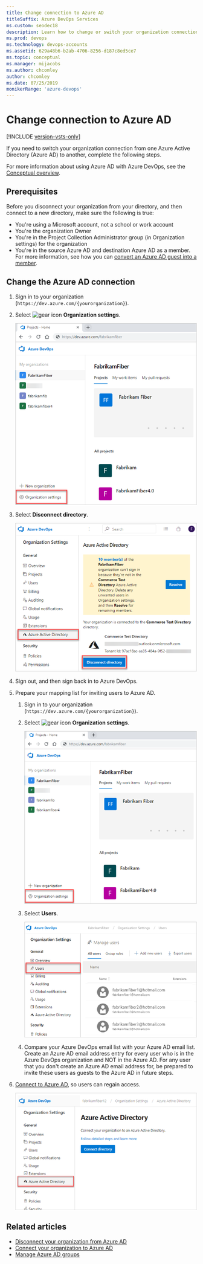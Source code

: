 ```yaml
---
title: Change connection to Azure AD
titleSuffix: Azure DevOps Services
ms.custom: seodec18
description: Learn how to change or switch your organization connection to a different Azure Active Directory
ms.prod: devops
ms.technology: devops-accounts
ms.assetid: 629a48b6-b2ab-4706-8256-d187c8ed5ce7
ms.topic: conceptual
ms.manager: mijacobs
ms.author: chcomley
author: chcomley
ms.date: 07/25/2019
monikerRange: 'azure-devops'
---
```


# Change connection to Azure AD

[!INCLUDE [version-vsts-only](../../_shared/version-vsts-only.md)]

If you need to switch your organization connection from one Azure Active Directory (Azure AD) to another, complete the following steps.

For more information about using Azure AD with Azure DevOps, see the [Conceptual overview](access-with-azure-ad.md).

## Prerequisites

Before you disconnect your organization from your directory, and then connect to a new directory, make sure the following is true:
- You're using a Microsoft account, not a school or work account
- You're the organization Owner
- You're in the Project Collection Administrator group (in Organization settings) for the organization 
- You're in the source Azure AD and destination Azure AD as a member. For more information, see how you can [convert an Azure AD guest into a member](faq-add-delete-users.md#q-how-can-i-convert-an-azure-ad-guest-into-a-member).

## Change the Azure AD connection

1. Sign in to your organization (```https://dev.azure.com/{yourorganization}```).
2. Select ![gear icon](../../_img/icons/gear-icon.png) **Organization settings**.
  
   ![Open Organization settings](../../_shared/_img/settings/open-admin-settings-vert.png)

3. Select **Disconnect directory**.

   ![Select the Disconnect directory button](_img/_shared/select-disconnect-directory.png)

4. Sign out, and then sign back in to Azure DevOps.
5. Prepare your mapping list for inviting users to Azure AD.

    1. Sign in to your organization (```https://dev.azure.com/{yourorganization}```).
    2. Select ![gear icon](../../_img/icons/gear-icon.png) **Organization settings**.
        
        ![Open Organization settings](../../_shared/_img/settings/open-admin-settings-vert.png)

    3. Select **Users**.
        
        ![Open organization settings, users](../../_shared/_img/settings/open-organization-settings-users-vert.png)

    4. Compare your Azure DevOps email list with your Azure AD email list. Create an Azure AD email address entry for every user who is in the Azure DevOps organization and NOT in the Azure AD. For any user that you don't create an Azure AD email address for, be prepared to invite these users as guests to the Azure AD in future steps.

6. [Connect to Azure AD](connect-organization-to-azure-ad.md), so users can regain access.

   ![Select Azure AD Connect directory](_img/connect-organization-to-aad/select-azure-ad-connect-directory.png)

## Related articles

- [Disconnect your organization from Azure AD](disconnect-organization-from-azure-ad.md)
- [Connect your organization to Azure AD](connect-organization-to-azure-ad.md)
- [Manage Azure AD groups](manage-azure-active-directory-groups.md)



